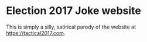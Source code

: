 # Election 2017 Joke website

This is simply a silly, satirical parody of the website at https://tactical2017.com.

